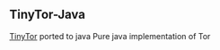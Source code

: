 ## TinyTor-Java
[TinyTor](https://github.com/Marten4n6/TinyTor) ported to java
Pure java implementation of Tor 
